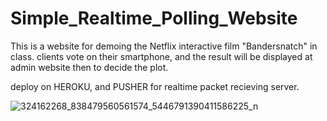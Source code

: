 # Simple_Realtime_Polling_Website

This is a website for demoing the Netflix interactive film "Bandersnatch" in class.
clients vote on their smartphone, and the result will be displayed at admin website then to decide the plot.  

deploy on HEROKU, and PUSHER for realtime packet recieving server.


![324162268_838479560561574_5446791390411586225_n](https://user-images.githubusercontent.com/87590897/211257001-3d1aa9d1-a893-446b-88c5-ce9fddbbb2a9.png)
